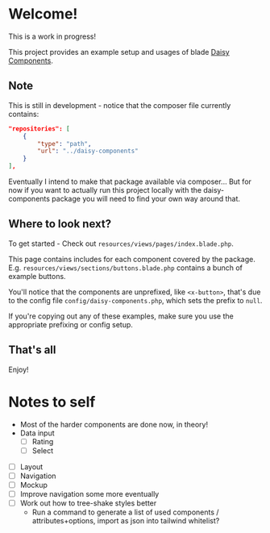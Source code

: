 # Welcome!

This is a work in progress!

This project provides an example setup and usages of blade [Daisy Components](https://github.com/mister-simon/daisy-components).


## Note

This is still in development - notice that the composer file currently contains:

```json
"repositories": [
    {
        "type": "path",
        "url": "../daisy-components"
    }
],
```

Eventually I intend to make that package available via composer... But for now if you want to actually run this project locally with the daisy-components package you will need to find your own way around that. 

## Where to look next?

To get started - Check out `resources/views/pages/index.blade.php`.

This page contains includes for each component covered by the package. E.g. `resources/views/sections/buttons.blade.php` contains a bunch of example buttons.

You'll notice that the components are unprefixed, like `<x-button>`, that's due to the config file `config/daisy-components.php`, which sets the prefix to `null`.

If you're copying out any of these examples, make sure you use the appropriate prefixing or config setup.

## That's all

Enjoy!


# Notes to self

- Most of the harder components are done now, in theory!
- Data input
  - [ ] Rating
  - [ ] Select
- [ ] Layout
- [ ] Navigation
- [ ] Mockup
- [ ] Improve navigation some more eventually
- [ ] Work out how to tree-shake styles better
  - Run a command to generate a list of used components / attributes+options, import as json into tailwind whitelist?
